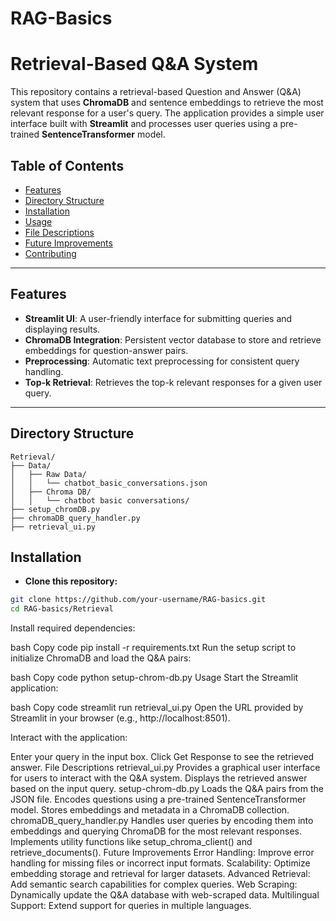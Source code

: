 # RAG-Basics

# Retrieval-Based Q&A System

This repository contains a retrieval-based Question and Answer (Q&A) system that uses **ChromaDB** and sentence embeddings to retrieve the most relevant response for a user's query. The application provides a simple user interface built with **Streamlit** and processes user queries using a pre-trained **SentenceTransformer** model.

## Table of Contents
- [Features](#features)
- [Directory Structure](#directory-structure)
- [Installation](#installation)
- [Usage](#usage)
- [File Descriptions](#file-descriptions)
- [Future Improvements](#future-improvements)
- [Contributing](#contributing)

---

## Features
- **Streamlit UI**: A user-friendly interface for submitting queries and displaying results.
- **ChromaDB Integration**: Persistent vector database to store and retrieve embeddings for question-answer pairs.
- **Preprocessing**: Automatic text preprocessing for consistent query handling.
- **Top-k Retrieval**: Retrieves the top-k relevant responses for a given user query.

---

## Directory Structure

```plaintext
Retrieval/
├── Data/
│   ├── Raw Data/
│   │   └── chatbot_basic_conversations.json
│   ├── Chroma DB/
│   │   └── chatbot basic conversations/
├── setup_chromDB.py
├── chromaDB_query_handler.py
├── retrieval_ui.py
```
## Installation
- **Clone this repository:**

```bash
git clone https://github.com/your-username/RAG-basics.git
cd RAG-basics/Retrieval
```
Install required dependencies:

bash
Copy code
pip install -r requirements.txt
Run the setup script to initialize ChromaDB and load the Q&A pairs:

bash
Copy code
python setup-chrom-db.py
Usage
Start the Streamlit application:

bash
Copy code
streamlit run retrieval_ui.py
Open the URL provided by Streamlit in your browser (e.g., http://localhost:8501).

Interact with the application:

Enter your query in the input box.
Click Get Response to see the retrieved answer.
File Descriptions
retrieval_ui.py
Provides a graphical user interface for users to interact with the Q&A system.
Displays the retrieved answer based on the input query.
setup-chrom-db.py
Loads the Q&A pairs from the JSON file.
Encodes questions using a pre-trained SentenceTransformer model.
Stores embeddings and metadata in a ChromaDB collection.
chromaDB_query_handler.py
Handles user queries by encoding them into embeddings and querying ChromaDB for the most relevant responses.
Implements utility functions like setup_chroma_client() and retrieve_documents().
Future Improvements
Error Handling: Improve error handling for missing files or incorrect input formats.
Scalability: Optimize embedding storage and retrieval for larger datasets.
Advanced Retrieval: Add semantic search capabilities for complex queries.
Web Scraping: Dynamically update the Q&A database with web-scraped data.
Multilingual Support: Extend support for queries in multiple languages.
